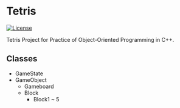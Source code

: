 # Tetris

[![License](https://img.shields.io/badge/Licence-MIT-green.svg)](LICENSE)

Tetris Project for Practice of Object-Oriented Programming in C++.

## Classes

* GameState
* GameObject
    * Gameboard
    * Block
        * Block1 ~ 5
